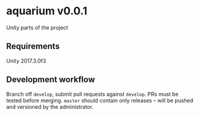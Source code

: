# aquarium v0.0.1
Unity parts of the project

## Requirements
Unity 2017.3.0f3

## Development workflow
Branch off `develop`, submit pull requests against `develop`. PRs must be tested before merging. `master` should contain only releases – will be pushed and versioned by the administrator.

